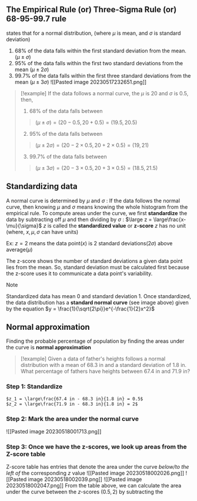 ## The Empirical Rule (or) Three-Sigma Rule (or) 68-95-99.7 rule
states that for a normal distribution, (where $\mu$ is mean, and $\sigma$ is standard deviation)
1. 68% of the data falls within the first standard deviation from the mean. $(\mu \pm \sigma)$
2. 95% of the data falls within the first two standard deviations from the mean $(\mu \pm 2\sigma)$
3. 99.7% of the data falls within the first three standard deviations from the mean $(\mu \pm 3\sigma)$
![[Pasted image 20230517232651.png]]
> [!example]
> If the data follows a normal curve, the $\mu$ is 20 and $\sigma$ is 0.5, then,
> 1. 68% of the data falls between
> >   $(\mu \pm \sigma) = (20 - 0.5, 20 + 0.5) = (19.5, 20.5)$
> 2. 95% of the data falls between
> >   $(\mu \pm 2\sigma) = (20 - 2\times0.5, 20 + 2\times0.5) = (19, 21)$
> 3. 99.7% of the data falls between
> >   $(\mu \pm 3\sigma) = (20 - 3\times0.5, 20 + 3\times0.5) = (18.5, 21.5)$

## Standardizing data
A normal curve is determined by $\mu$ and $\sigma$ : If the data follows the normal curve, then knowing $\mu$ and $\sigma$ means knowing the whole histogram from the empirical rule.
To compute areas under the curve, we first **standardize** the data by subtracting off  $\mu$ and then dividing by $\sigma$ : 
	$\large z = \large\frac{x-\mu}{\sigma}$
$z$ is called the **standardized value** or **z-score**
$z$ has no unit (where, $x, \mu, \sigma$ can have units)

Ex: $z = 2$ means the data point$(x)$ is 2 standard deviations$(2\sigma)$ above average$(\mu)$

The z-score shows the number of standard deviations a given data point lies from the mean. So, standard deviation must be calculated first because the z-score uses it to communicate a data point's variability.

> [!note]
> Standardized data has mean 0 and standard deviation 1.
> Once standardized, the data distribution has a **standard normal curve** (see image above) given by the equation $y = \frac{1}{\sqrt{2\pi}}e^{-\frac{1}{2}x^2}$

## Normal approximation
Finding the probable percentage of population by finding the areas under the curve is **normal approximation**

>[!example]
> Given a data of father's heights follows a normal distribution with a mean of 68.3 in and a standard deviation of 1.8 in.
> What percentage of fathers have heights between 67.4 in and 71.9 in?

### Step 1: Standardize
	$z_1 = \large\frac{67.4 in - 68.3 in}{1.8 in} = 0.5$
	$z_2 = \large\frac{71.9 in - 68.3 in}{1.8 in} = 2$

### Step 2: Mark the area under the normal curve
![[Pasted image 20230518001713.png]]

### Step 3: Once we have the z-scores, we look up areas from the Z-score table
Z-score table has entries that denote the area under the curve *below/to the left of* the corresponding $z$ value 
![[Pasted image 20230518002026.png]]
![[Pasted image 20230518002039.png]]
![[Pasted image 20230518002047.png]]
From the table above, we can calculate the area under the curve between the $z$-scores $(0.5, 2)$ by subtracting the 
